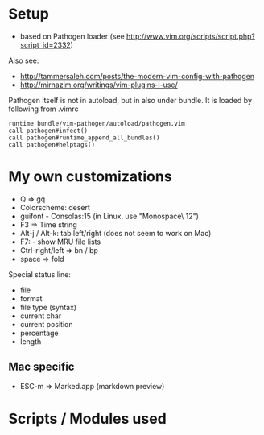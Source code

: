 # Setup

- based on Pathogen loader (see http://www.vim.org/scripts/script.php?script_id=2332)

Also see:

* http://tammersaleh.com/posts/the-modern-vim-config-with-pathogen
* http://mirnazim.org/writings/vim-plugins-i-use/

Pathogen itself is not in autoload, but in also under bundle. It is loaded by following from .vimrc

	runtime bundle/vim-pathogen/autoload/pathogen.vim
	call pathogen#infect()
	call pathogen#runtime_append_all_bundles()
	call pathogen#helptags()

# My own customizations

* Q => gq
* Colorscheme: desert
* guifont - Consolas:15 (in Linux, use "Monospace\ 12")
* F3 => Time string
* Alt-j / Alt-k: tab left/right (does not seem to work on Mac)
* F7: - show MRU file lists
* Ctrl-right/left => bn / bp
* space => fold

Special status line:
* file
* format
* file type (syntax)
* current char
* current position
* percentage
* length

## Mac specific

* ESC-m => Marked.app (markdown preview)

# Scripts / Modules used



